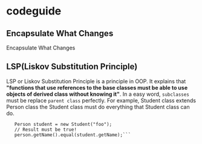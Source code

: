 # codeguide
## Encapsulate What Changes
Encapsulate What Changes
## LSP(Liskov Substitution Principle)
LSP or Liskov Substitution Principle is a principle in OOP. It explains that **"functions that use references to the base classes must be able to use objects of derived class without knowing it"**. In a easy word, ```subclasses``` must be replace ```parent class``` perfectly. For example, Student class extends Person class the Student class must do everything that Student class can do.

  ```Person person = new Person("foo");
     Person student = new Student("foo");
     // Result must be true!
     person.getName().equal(student.getName);```
